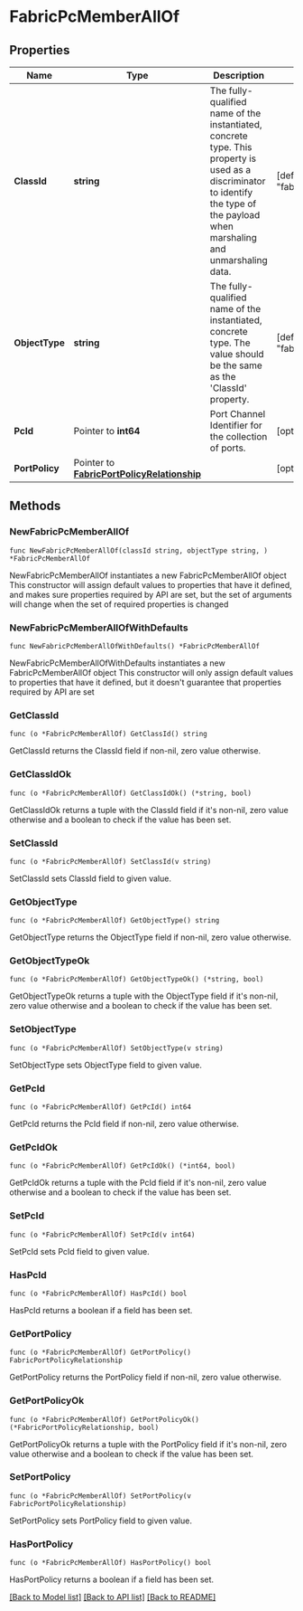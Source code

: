 # FabricPcMemberAllOf

## Properties

Name | Type | Description | Notes
------------ | ------------- | ------------- | -------------
**ClassId** | **string** | The fully-qualified name of the instantiated, concrete type. This property is used as a discriminator to identify the type of the payload when marshaling and unmarshaling data. | [default to "fabric.PcMember"]
**ObjectType** | **string** | The fully-qualified name of the instantiated, concrete type. The value should be the same as the &#39;ClassId&#39; property. | [default to "fabric.PcMember"]
**PcId** | Pointer to **int64** | Port Channel Identifier for the collection of ports. | [optional] 
**PortPolicy** | Pointer to [**FabricPortPolicyRelationship**](FabricPortPolicyRelationship.md) |  | [optional] 

## Methods

### NewFabricPcMemberAllOf

`func NewFabricPcMemberAllOf(classId string, objectType string, ) *FabricPcMemberAllOf`

NewFabricPcMemberAllOf instantiates a new FabricPcMemberAllOf object
This constructor will assign default values to properties that have it defined,
and makes sure properties required by API are set, but the set of arguments
will change when the set of required properties is changed

### NewFabricPcMemberAllOfWithDefaults

`func NewFabricPcMemberAllOfWithDefaults() *FabricPcMemberAllOf`

NewFabricPcMemberAllOfWithDefaults instantiates a new FabricPcMemberAllOf object
This constructor will only assign default values to properties that have it defined,
but it doesn't guarantee that properties required by API are set

### GetClassId

`func (o *FabricPcMemberAllOf) GetClassId() string`

GetClassId returns the ClassId field if non-nil, zero value otherwise.

### GetClassIdOk

`func (o *FabricPcMemberAllOf) GetClassIdOk() (*string, bool)`

GetClassIdOk returns a tuple with the ClassId field if it's non-nil, zero value otherwise
and a boolean to check if the value has been set.

### SetClassId

`func (o *FabricPcMemberAllOf) SetClassId(v string)`

SetClassId sets ClassId field to given value.


### GetObjectType

`func (o *FabricPcMemberAllOf) GetObjectType() string`

GetObjectType returns the ObjectType field if non-nil, zero value otherwise.

### GetObjectTypeOk

`func (o *FabricPcMemberAllOf) GetObjectTypeOk() (*string, bool)`

GetObjectTypeOk returns a tuple with the ObjectType field if it's non-nil, zero value otherwise
and a boolean to check if the value has been set.

### SetObjectType

`func (o *FabricPcMemberAllOf) SetObjectType(v string)`

SetObjectType sets ObjectType field to given value.


### GetPcId

`func (o *FabricPcMemberAllOf) GetPcId() int64`

GetPcId returns the PcId field if non-nil, zero value otherwise.

### GetPcIdOk

`func (o *FabricPcMemberAllOf) GetPcIdOk() (*int64, bool)`

GetPcIdOk returns a tuple with the PcId field if it's non-nil, zero value otherwise
and a boolean to check if the value has been set.

### SetPcId

`func (o *FabricPcMemberAllOf) SetPcId(v int64)`

SetPcId sets PcId field to given value.

### HasPcId

`func (o *FabricPcMemberAllOf) HasPcId() bool`

HasPcId returns a boolean if a field has been set.

### GetPortPolicy

`func (o *FabricPcMemberAllOf) GetPortPolicy() FabricPortPolicyRelationship`

GetPortPolicy returns the PortPolicy field if non-nil, zero value otherwise.

### GetPortPolicyOk

`func (o *FabricPcMemberAllOf) GetPortPolicyOk() (*FabricPortPolicyRelationship, bool)`

GetPortPolicyOk returns a tuple with the PortPolicy field if it's non-nil, zero value otherwise
and a boolean to check if the value has been set.

### SetPortPolicy

`func (o *FabricPcMemberAllOf) SetPortPolicy(v FabricPortPolicyRelationship)`

SetPortPolicy sets PortPolicy field to given value.

### HasPortPolicy

`func (o *FabricPcMemberAllOf) HasPortPolicy() bool`

HasPortPolicy returns a boolean if a field has been set.


[[Back to Model list]](../README.md#documentation-for-models) [[Back to API list]](../README.md#documentation-for-api-endpoints) [[Back to README]](../README.md)


